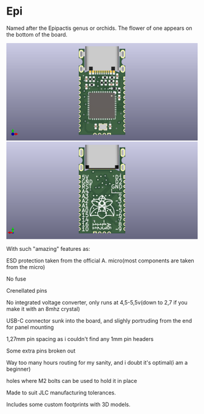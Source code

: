 # Epi

Named after the Epipactis genus or orchids. The flower of one appears on the bottom of the board.

![board](board2.png)
![bottom](board2_bottom.png)

With such "amazing" features as:

ESD protection taken from the official A. micro(most components are taken from the micro)

No fuse

Crenellated pins

No integrated voltage converter, only runs at 4,5-5,5v(down to 2,7 if you make it with an 8mhz crystal)

USB-C connector sunk into the board, and slighly portruding from the end for panel mounting

1,27mm pin spacing as i couldn't find any 1mm pin headers

Some extra pins broken out

Way too many hours routing for my sanity, and i doubt it's optimal(i am a beginner)

holes where M2 bolts can be used to hold it in place

Made to suit JLC manufacturing tolerances.

Includes some custom footprints with 3D models.
